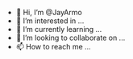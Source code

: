 - 👋 Hi, I’m @JayArmo
- 👀 I’m interested in ...
- 🌱 I’m currently learning ...
- 💞️ I’m looking to collaborate on ...
- 📫 How to reach me ...

<!---
JayArmo/JayArmo is a ✨ special ✨ repository because its `README.md` (this file) appears on your GitHub profile.
You can click the Preview link to take a look at your changes.
--->
